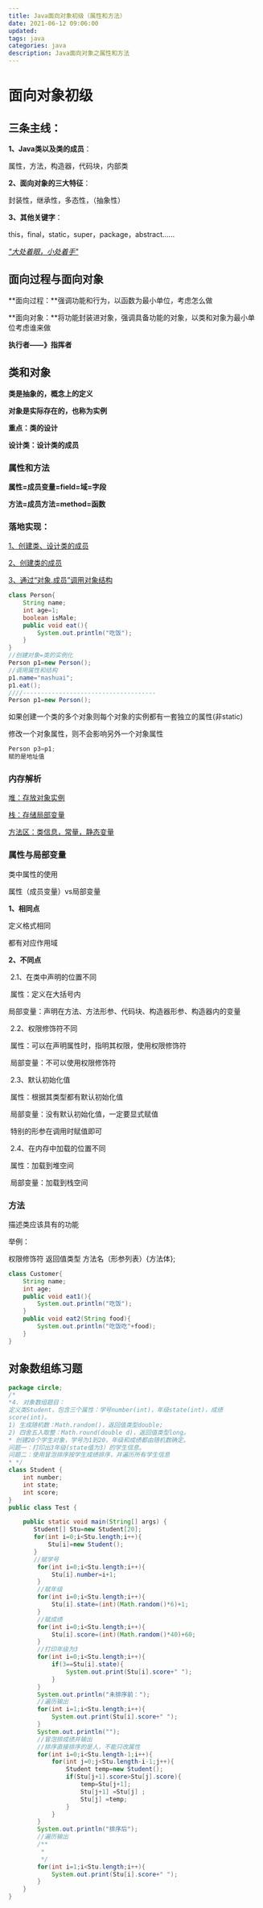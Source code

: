 ```yaml
---
title: Java面向对象初级（属性和方法）
date: 2021-06-12 09:06:00
updated:
tags: java
categories: java
description: Java面向对象之属性和方法
---
```

# 面向对象初级

## 三条主线：

**1、Java类以及类的成员**：

属性，方法，构造器，代码块，内部类

**2、面向对象的三大特征**：

封装性，继承性，多态性，（抽象性）

**3、其他关键字**：

this，final，static，super，package，abstract......

<u>*"大处着眼，小处着手"*</u>

## 面向过程与面向对象

**面向过程：**强调功能和行为，以函数为最小单位，考虑怎么做

**面向对象：**将功能封装进对象，强调具备功能的对象，以类和对象为最小单位考虑谁来做

**执行者——》指挥者**

## 类和对象

**类是抽象的，概念上的定义**

**对象是实际存在的，也称为实例**

**重点：类的设计**

**设计类：设计类的成员**

### 属性和方法

**属性=成员变量=field=域=字段**

**方法=成员方法=method=函数**

### **落地实现：**

<u>1、创建类、设计类的成员</u>

<u>2、创建类的成员</u>

<u>3、通过“对象.成员”调用对象结构</u>

```java
class Person{
    String name;
    int age=1;
    boolean isMale;
    public void eat(){
        System.out.println("吃饭");
	}
}
//创建对象=类的实例化
Person p1=new Person();
//调用属性和结构
p1.name="mashuai";
p1.eat();
////-------------------------------------
Person p1=new Person();
```

如果创建一个类的多个对象则每个对象的实例都有一套独立的属性(非static)

修改一个对象属性，则不会影响另外一个对象属性

```java
Person p3=p1;
赋的是地址值
```

### 内存解析

<u>堆：存放对象实例</u>

<u>栈：存储局部变量</u>

<u>方法区：类信息，常量，静态变量</u>

###  属性与局部变量

类中属性的使用

属性（成员变量）vs局部变量

**1、相同点**

定义格式相同

都有对应作用域

**2、不同点**

​	2.1、在类中声明的位置不同

​	属性：定义在大括号内

​	局部变量：声明在方法、方法形参、代码块、构造器形参、构造器内的变量

​	2.2、权限修饰符不同

​	属性：可以在声明属性时，指明其权限，使用权限修饰符

​	局部变量：不可以使用权限修饰符

​	2.3、默认初始化值

​	属性：根据其类型都有默认初始化值

​	局部变量：没有默认初始化值，一定要显式赋值

​	特别的形参在调用时赋值即可

​	2.4、在内存中加载的位置不同

​	属性：加载到堆空间

​	局部变量：加载到栈空间

### 方法

描述类应该具有的功能

举例：

权限修饰符 返回值类型 方法名（形参列表）{方法体};

```java
class Customer{
	String name;
    int age;
	public void eat1(){
        System.out.println("吃饭");
	}
    public void eat2(String food){
		System.out.println("吃饭吃"+food);
	}
}
```

## 对象数组练习题

```java
package circle;
/*
*4. 对象数组题目：
定义类Student，包含三个属性：学号number(int)，年级state(int)，成绩
score(int)。
1) 生成随机数：Math.random()，返回值类型double;
2) 四舍五入取整：Math.round(double d)，返回值类型long。
* 创建20个学生对象，学号为1到20，年级和成绩都由随机数确定。
问题一：打印出3年级(state值为3）的学生信息。
问题二：使用冒泡排序按学生成绩排序，并遍历所有学生信息
* */
class Student {
    int number;
    int state;
    int score;
}
public class Test {

    public static void main(String[] args) {
       Student[] Stu=new Student[20];
       for(int i=0;i<Stu.length;i++){
           Stu[i]=new Student();
       }
       //赋学号
        for(int i=0;i<Stu.length;i++){
            Stu[i].number=i+1;
        }
        //赋年级
        for(int i=0;i<Stu.length;i++){
            Stu[i].state=(int)(Math.random()*6)+1;
        }
        //赋成绩
        for(int i=0;i<Stu.length;i++){
            Stu[i].score=(int)(Math.random()*40)+60;
        }
        //打印年级为3
        for(int i=0;i<Stu.length;i++){
            if(3==Stu[i].state){
                System.out.print(Stu[i].score+" ");
            }
        }
        System.out.println("未排序前：");
        //遍历输出
        for(int i=1;i<Stu.length;i++){
            System.out.print(Stu[i].score+" ");
        }
        System.out.println("");
        //冒泡排成绩并输出
        //排序直接排序的是人，不能只改属性
        for(int i=0;i<Stu.length-1;i++){
            for(int j=0;j<Stu.length-i-1;j++){
                Student temp=new Student();
                if(Stu[j+1].score>Stu[j].score){
                    temp=Stu[j+1];
                    Stu[j+1] =Stu[j] ;
                    Stu[j] =temp;
                }
            }
        }
        System.out.println("排序后");
        //遍历输出
        /**
         *
         */
        for(int i=1;i<Stu.length;i++){
            System.out.print(Stu[i].score+" ");
        }
    }
}


```



